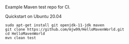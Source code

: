 Example Maven test repo for CI.

Quickstart on Ubuntu 20.04
```
sudo apt-get install git openjdk-11-jdk maven
git clone https://github.com/mjw99/HelloMavenWorld.git
cd HelloMavenWorld
mvn clean test
```
